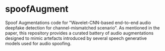 # spoofAugment

Spoof Augmentations code for "Wavelet-CNN-based end-to-end audio deepfake detection for channel-mismatched scenario". 
As mentioned in the paper, this repository provides a curated battery of audio augmentations designed to mimic artefacts introduced by several speech generative models used for audio spoofing.
